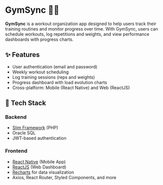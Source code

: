 # GymSync 🏋️‍♂️

**GymSync** is a workout organization app designed to help users track their training routines and monitor progress over time. With GymSync, users can schedule workouts, log repetitions and weights, and view performance dashboards with progress charts.

## ✨ Features

- User authentication (email and password)
- Weekly workout scheduling
- Log training sessions (reps and weights)
- Progress dashboard with load evolution charts
- Cross-platform: Mobile (React Native) and Web (ReactJS)

## 🧱 Tech Stack

### Backend
- [Slim Framework](https://www.slimframework.com/) (PHP)
- Oracle SQL
- JWT-based authentication

### Frontend
- [React Native](https://reactnative.dev/) (Mobile App)
- [ReactJS](https://react.dev/) (Web Dashboard)
- [Recharts](https://recharts.org/) for data visualization
- Axios, React Router, Styled Components, and more
